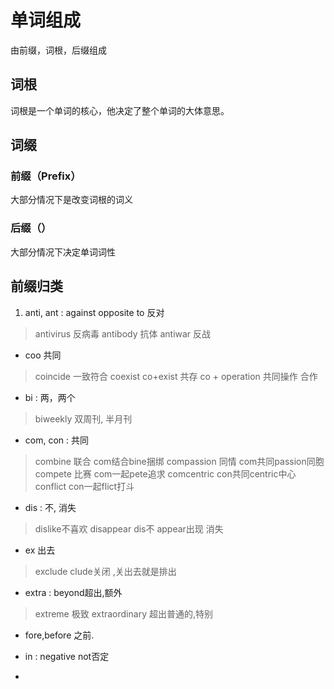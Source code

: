 # 单词组成
由前缀，词根，后缀组成

## 词根
词根是一个单词的核心，他决定了整个单词的大体意思。

## 词缀

### 前缀（Prefix）
大部分情况下是改变词根的词义

### 后缀（）
大部分情况下决定单词词性

## 前缀归类
1. anti, ant : against opposite to 反对
> antivirus 反病毒
> antibody 抗体
> antiwar 反战

- coo 共同
> coincide 一致符合
> coexist co+exist 共存
> co + operation 共同操作 合作

- bi : 两，两个
> biweekly 双周刊, 半月刊

- com, con : 共同
> combine 联合 com结合bine捆绑
> compassion 同情 com共同passion同胞
> compete 比赛 com一起pete追求
> comcentric con共同centric中心
> conflict con一起flict打斗

- dis : 不, 消失
> dislike不喜欢
> disappear dis不 appear出现 消失

- ex 出去
> exclude clude关闭 ,关出去就是排出

- extra : beyond超出,额外
> extreme 极致
> extraordinary 超出普通的,特别

- fore,before 之前.
> 

- in : negative not否定

- 



